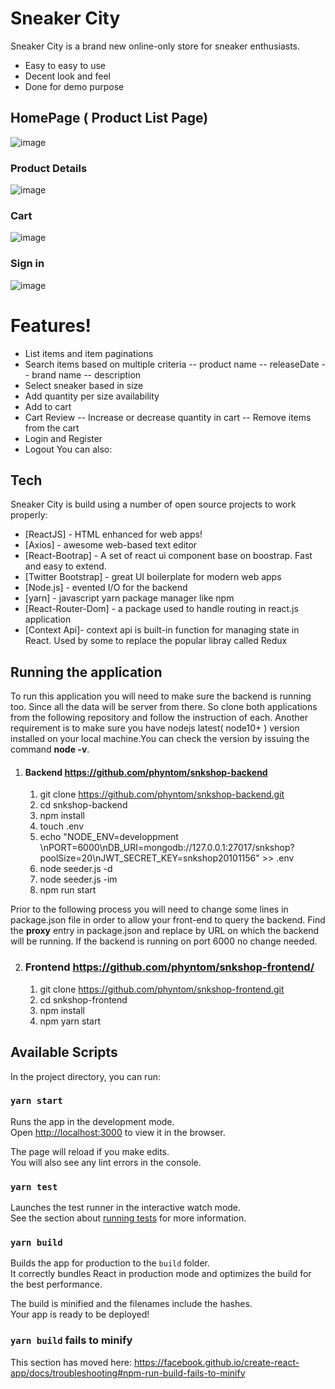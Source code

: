 # Sneaker City

Sneaker City is a brand new online-only store for sneaker enthusiasts.

-  Easy to easy to use
-  Decent look and feel
-  Done for demo purpose

## HomePage ( Product List Page)

![image](https://drive.google.com/uc?export=view&id=1G-KfbgxTUli4m2hjCqV7iBH4UQh7jQeh)

### Product Details

![image](https://drive.google.com/uc?export=view&id=10vBFQiLZXh57nsvsN8atzuCcYSFGazn0)

### Cart

![image](https://drive.google.com/uc?export=view&id=1IHGuHEkA-w26-sIH0snhJj-GGIXSvawX)

### Sign in

![image](https://drive.google.com/uc?export=view&id=1dRgYyso5OMnAb3pp05gyo19vRdYGJLGp)

# Features!

-  List items and item paginations
-  Search items based on multiple criteria
   -- product name
   -- releaseDate
   -- brand name
   -- description
-  Select sneaker based in size
-  Add quantity per size availability
-  Add to cart
-  Cart Review
   -- Increase or decrease quantity in cart
   -- Remove items from the cart
-  Login and Register
-  Logout
   You can also:

## Tech

Sneaker City is build using a number of open source projects to work properly:

-  [ReactJS] - HTML enhanced for web apps!
-  [Axios] - awesome web-based text editor
-  [React-Bootrap] - A set of react ui component base on boostrap. Fast and easy to extend.
-  [Twitter Bootstrap] - great UI boilerplate for modern web apps
-  [Node.js] - evented I/O for the backend
-  [yarn] - javascript yarn package manager like npm
-  [React-Router-Dom] - a package used to handle routing in react.js application
-  [Context Api]- context api is built-in function for managing state in React. Used by some to replace the popular libray called Redux

## Running the application

To run this application you will need to make sure the backend is running too. Since all the data will be server from there. So clone both applications from the following repository and follow the instruction of each. Another requirement is to make sure you have nodejs latest( node10+ ) version installed on your local machine.You can check the version by issuing the command **node -v**.

1. #### Backend https://github.com/phyntom/snkshop-backend
   1. git clone https://github.com/phyntom/snkshop-backend.git
   2. cd snkshop-backend
   3. npm install
   4. touch .env
   5. echo "NODE_ENV=developpment \nPORT=6000\nDB_URI=mongodb://127.0.0.1:27017/snkshop?poolSize=20\nJWT_SECRET_KEY=snkshop20101156" >> .env
   6. node seeder.js -d
   7. node seeder.js -im
   8. npm run start

Prior to the following process you will need to change some lines in package.json file in order to allow your front-end to query the backend. Find the **proxy** entry in package.json and replace by URL on which the backend will be running. If the backend is running on port 6000 no change needed.

2. ### Frontend https://github.com/phyntom/snkshop-frontend/
   1. git clone https://github.com/phyntom/snkshop-frontend.git
   2. cd snkshop-frontend
   3. npm install
   4. npm yarn start

## Available Scripts

In the project directory, you can run:

### `yarn start`

Runs the app in the development mode.<br />
Open [http://localhost:3000](http://localhost:3000) to view it in the browser.

The page will reload if you make edits.<br />
You will also see any lint errors in the console.

### `yarn test`

Launches the test runner in the interactive watch mode.<br />
See the section about [running tests](https://facebook.github.io/create-react-app/docs/running-tests) for more information.

### `yarn build`

Builds the app for production to the `build` folder.<br />
It correctly bundles React in production mode and optimizes the build for the best performance.

The build is minified and the filenames include the hashes.<br />
Your app is ready to be deployed!

### `yarn build` fails to minify

This section has moved here: https://facebook.github.io/create-react-app/docs/troubleshooting#npm-run-build-fails-to-minify
